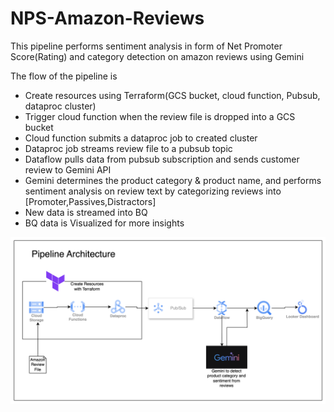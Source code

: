 # NPS-Amazon-Reviews


This pipeline performs sentiment analysis in form of Net Promoter Score(Rating) and category detection on amazon reviews using Gemini

The flow of the pipeline is 
- Create resources using Terraform(GCS bucket, cloud function, Pubsub, dataproc cluster)
- Trigger cloud function when the review file is dropped into a GCS bucket
- Cloud function submits a dataproc job to created cluster
- Dataproc job streams review file to a pubsub topic
- Dataflow pulls data from pubsub subscription and sends customer review to Gemini API
- Gemini determines the product category & product name, and performs sentiment analysis on review text by categorizing reviews into [Promoter,Passives,Distractors]
- New data is streamed into BQ
- BQ data is Visualized for more insights

![img.png](img.png)
